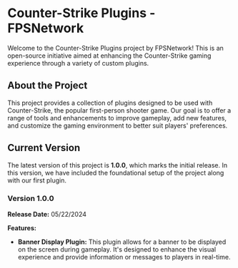 # Counter-Strike Plugins - FPSNetwork

Welcome to the Counter-Strike Plugins project by FPSNetwork! This is an open-source initiative aimed at enhancing the Counter-Strike gaming experience through a variety of custom plugins.

## About the Project

This project provides a collection of plugins designed to be used with Counter-Strike, the popular first-person shooter game. Our goal is to offer a range of tools and enhancements to improve gameplay, add new features, and customize the gaming environment to better suit players' preferences.

## Current Version

The latest version of this project is **1.0.0**, which marks the initial release. In this version, we have included the foundational setup of the project along with our first plugin.

### Version 1.0.0

**Release Date:** 05/22/2024

**Features:**
- **Banner Display Plugin:** This plugin allows for a banner to be displayed on the screen during gameplay. It's designed to enhance the visual experience and provide information or messages to players in real-time.
